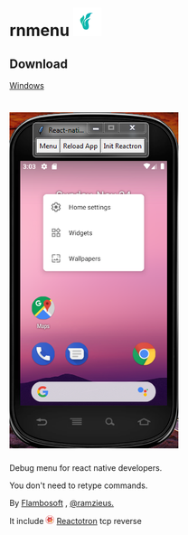 # rnmenu <img src="./assets/flambosoft.png" alt="drawing" width="50"/>

## Download 
[Windows](https://github.com/ramzieus/rn_menu_py/raw/master/dist/menu.exe)

# ![sceen](https://github.com/ramzieus/rn_menu_py/raw/master/assets/Capture.PNG)
Debug menu for react native developers.

You don't need to retype commands.

By [Flambosoft](https://www.flambosoft.com) , [@ramzieus.](https://github.com/ramzieus)

It include <img src="./assets/Reactotron-128.png" alt="drawing" width="15"/> [Reactotron](https://github.com/infinitered/reactotron) tcp reverse